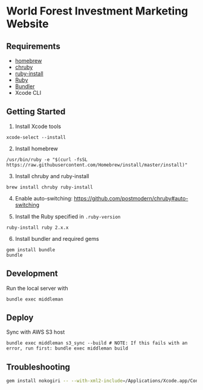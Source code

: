 # World Forest Investment Marketing Website

## Requirements

* [homebrew](http://brew.sh/)
* [chruby](https://github.com/postmodern/chruby)
* [ruby-install](https://github.com/postmodern/ruby-install)
* [Ruby](https://www.ruby-lang.org/en/)
* [Bundler](http://bundler.io/)
* Xcode CLI

## Getting Started

1. Install Xcode tools

  ```
  xcode-select --install
  ```

2. Install homebrew

  ```
  /usr/bin/ruby -e "$(curl -fsSL https://raw.githubusercontent.com/Homebrew/install/master/install)"
  ```

3. Install chruby and ruby-install

  ```
  brew install chruby ruby-install
  ```

4. Enable auto-switching: https://github.com/postmodern/chruby#auto-switching

5. Install the Ruby specified in `.ruby-version`

  ```
  ruby-install ruby 2.x.x
  ```

6. Install bundler and required gems

  ```
  gem install bundle
  bundle
  ```

## Development

Run the local server with

  ```
  bundle exec middleman
  ```

## Deploy

Sync with AWS S3 host

  ```
  bundle exec middleman s3_sync --build # NOTE: If this fails with an error, run first: bundle exec middleman build
  ```


## Troubleshooting

```bash
gem install nokogiri -- --with-xml2-include=/Applications/Xcode.app/Contents/Developer/Platforms/MacOSX.platform/Developer/SDKs/MacOSX10.11.sdk/usr/include/libxml2 --use-system-libraries
```

